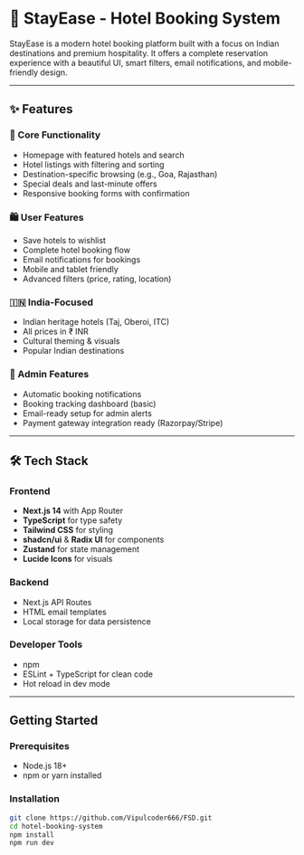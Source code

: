 # 🏨 StayEase - Hotel Booking System

StayEase is a modern hotel booking platform built with a focus on Indian destinations and premium hospitality. It offers a complete reservation experience with a beautiful UI, smart filters, email notifications, and mobile-friendly design.

---

## ✨ Features

### 🎯 Core Functionality
- Homepage with featured hotels and search
- Hotel listings with filtering and sorting
- Destination-specific browsing (e.g., Goa, Rajasthan)
- Special deals and last-minute offers
- Responsive booking forms with confirmation

### 🛍 User Features
- Save hotels to wishlist
- Complete hotel booking flow
- Email notifications for bookings
- Mobile and tablet friendly
- Advanced filters (price, rating, location)

### 🇮🇳 India-Focused
- Indian heritage hotels (Taj, Oberoi, ITC)
- All prices in ₹ INR
- Cultural theming & visuals
- Popular Indian destinations

### 🔧 Admin Features
- Automatic booking notifications
- Booking tracking dashboard (basic)
- Email-ready setup for admin alerts
- Payment gateway integration ready (Razorpay/Stripe)

---

## 🛠 Tech Stack

### Frontend
- **Next.js 14** with App Router
- **TypeScript** for type safety
- **Tailwind CSS** for styling
- **shadcn/ui** & **Radix UI** for components
- **Zustand** for state management
- **Lucide Icons** for visuals

### Backend
- Next.js API Routes
- HTML email templates
- Local storage for data persistence

### Developer Tools
- npm
- ESLint + TypeScript for clean code
- Hot reload in dev mode

---

##  Getting Started

### Prerequisites
- Node.js 18+
- npm or yarn installed

### Installation

```bash
git clone https://github.com/Vipulcoder666/FSD.git
cd hotel-booking-system
npm install
npm run dev
